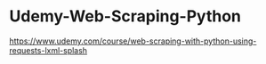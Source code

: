 # Udemy-Web-Scraping-Python
https://www.udemy.com/course/web-scraping-with-python-using-requests-lxml-splash
